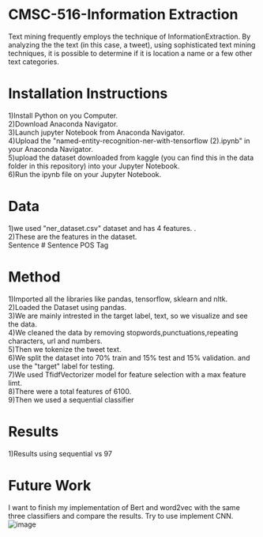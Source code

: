 # CMSC-516-Information Extraction

Text mining frequently employs the technique of InformationExtraction. By analyzing the the text (in this case, a tweet), using sophisticated text mining techniques, it is possible to determine if it is location a name or a few other text categories.

# Installation Instructions <br/>
 1)Install Python on you Computer. <br/>
 2)Download Anaconda Navigator. <br/>
 3)Launch jupyter Notebook from Anaconda Navigator.<br/>
 4)Upload the "named-entity-recognition-ner-with-tensorflow (2).ipynb" in your Anaconda Navigator.<br/>
 5)upload the dataset downloaded from kaggle (you can find this in the data folder in this repository) into your Jupyter Notebook.<br/>
 6)Run the ipynb file on your Jupyter Notebook. <br/>
 
# Data <br/>
1)we used "ner_dataset.csv" dataset and has 4 features. . <br/>
2)These are the features in the dataset. <br/>
  Sentence #	Sentence	POS	Tag
 
# Method <br/>
1)Imported all the libraries like pandas, tensorflow, sklearn and nltk.<br/>
2)Loaded the Dataset using pandas. <br/>
3)We are mainly intrested in the target label, text, so we visualize and see the data. <br/>
4)We cleaned the data by removing stopwords,punctuations,repeating characters, url and numbers.<br/>
5)Then we tokenize the tweet text. <br/>
6)We split the dataset into 70% train and 15% test and 15% validation. and use the "target" label for testing. <br/>
7)We used TfidfVectorizer model for feature selection with a max feature limt. <br/>
8)There were a total features of 6100. <br/>
9)Then we used a sequential classifier<br/>

# Results <br/>
1)Results using sequential vs 97
  



# Future Work <br/>
I want to finish my implementation of Bert and word2vec with the same three classifiers and compare the results.
Try to use implement CNN.
![image](https://user-images.githubusercontent.com/46966138/196500616-83d25ad6-f248-4110-b256-d5b171ffe9a9.png)
